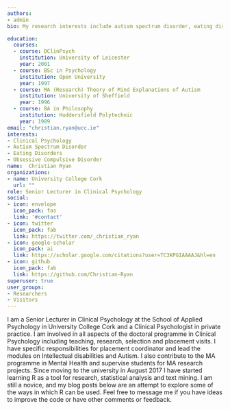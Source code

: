 ```yaml
---
authors:
- admin
bio: My research interests include autism spectrum disorder, eating disorders, obsessive compulsive disorder and some other stuff...

education:
  courses:
  - course: DClinPsych
    institution: University of Leicester
    year: 2001
  - course: BSc in Psychology
    institution: Open University
    year: 1997
  - course: MA (Research) Theory of Mind Explanations of Autism
    institution: University of Sheffield
    year: 1996
  - course: BA in Philosophy
    institution: Huddersfield Polytechnic
    year: 1989
email: "christian.ryan@ucc.ie"
interests:
- Clinical Psychology
- Autism Spectrum Disorder
- Eating Disorders
- Obsessive Compulsive Disorder
name:  Christian Ryan
organizations:
- name: University College Cork
  url: ""
role: Senior Lecturer in Clinical Psychology
social:
- icon: envelope
  icon_pack: fas
  link: '#contact'
- icon: twitter
  icon_pack: fab
  link: https://twitter.com/_christian_ryan
- icon: google-scholar
  icon_pack: ai
  link: https://scholar.google.com/citations?user=TC3KPGIAAAAJ&hl=en
- icon: github
  icon_pack: fab
  link: https://github.com/Christian-Ryan
superuser: true
user_groups:
- Researchers
- Visitors
---
```

I am a Senior Lecturer in Clinical Psychology at the School of Applied Psychology in University College Cork and a Clinical Psychologist in private practice. I am involved in all aspects of the doctoral programme in Clinical Psychology including teaching, research, selection and placement visits. I have specific responsibilities for  placement coordinator and lead the modules on Intellectual disabilities and Autism. I also contribute to the MA programme in Mental Health and supervise students for MA research projects. Since moving to the university in August 2017 I have started learning R as a tool for research, statistical analysis and text mining. I am still a novice, and my blog posts below are an attempt to explore some of the ways in which R can be used. Feel free to message me if you have ideas to improve the code or have other comments or feedback.
